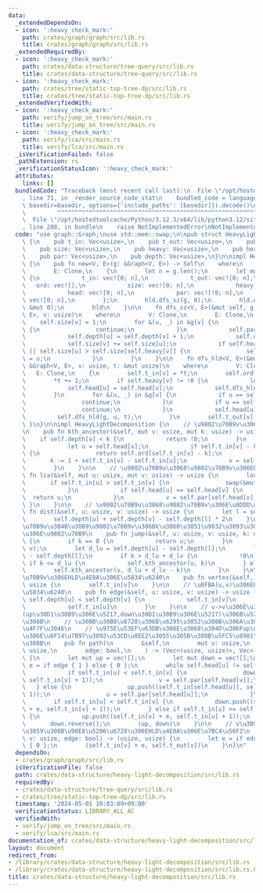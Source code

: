 ```yaml
---
data:
  _extendedDependsOn:
  - icon: ':heavy_check_mark:'
    path: crates/graph/graph/src/lib.rs
    title: crates/graph/graph/src/lib.rs
  _extendedRequiredBy:
  - icon: ':heavy_check_mark:'
    path: crates/data-structure/tree-query/src/lib.rs
    title: crates/data-structure/tree-query/src/lib.rs
  - icon: ':heavy_check_mark:'
    path: crates/tree/static-top-tree-dp/src/lib.rs
    title: crates/tree/static-top-tree-dp/src/lib.rs
  _extendedVerifiedWith:
  - icon: ':heavy_check_mark:'
    path: verify/jump_on_tree/src/main.rs
    title: verify/jump_on_tree/src/main.rs
  - icon: ':heavy_check_mark:'
    path: verify/lca/src/main.rs
    title: verify/lca/src/main.rs
  _isVerificationFailed: false
  _pathExtension: rs
  _verificationStatusIcon: ':heavy_check_mark:'
  attributes:
    links: []
  bundledCode: "Traceback (most recent call last):\n  File \"/opt/hostedtoolcache/Python/3.12.3/x64/lib/python3.12/site-packages/onlinejudge_verify/documentation/build.py\"\
    , line 71, in _render_source_code_stat\n    bundled_code = language.bundle(stat.path,\
    \ basedir=basedir, options={'include_paths': [basedir]}).decode()\n          \
    \         ^^^^^^^^^^^^^^^^^^^^^^^^^^^^^^^^^^^^^^^^^^^^^^^^^^^^^^^^^^^^^^^^^^^^^^^^^^^^^^^^^\n\
    \  File \"/opt/hostedtoolcache/Python/3.12.3/x64/lib/python3.12/site-packages/onlinejudge_verify/languages/rust.py\"\
    , line 288, in bundle\n    raise NotImplementedError\nNotImplementedError\n"
  code: "use graph::Graph;\nuse std::mem::swap;\n\npub struct HeavyLightDecomposition\
    \ {\n    pub t_in: Vec<usize>,\n    pub t_out: Vec<usize>,\n    pub ord: Vec<usize>,\n\
    \    pub size: Vec<usize>,\n    pub heavy: Vec<usize>,\n    pub head: Vec<usize>,\n\
    \    pub par: Vec<usize>,\n    pub depth: Vec<usize>,\n}\n\nimpl HeavyLightDecomposition\
    \ {\n    pub fn new<V, E>(g: &Graph<V, E>) -> Self\n    where\n        V: Clone,\n\
    \        E: Clone,\n    {\n        let n = g.len();\n        let mut hld = HeavyLightDecomposition\
    \ {\n            t_in: vec![0; n],\n            t_out: vec![0; n],\n         \
    \   ord: vec![],\n            size: vec![0; n],\n            heavy: vec![!0; n],\n\
    \            head: vec![0; n],\n            par: vec![!0; n],\n            depth:\
    \ vec![0; n],\n        };\n        hld.dfs_sz(g, 0);\n        hld.dfs_hld(g, 0,\
    \ &mut 0);\n        hld\n    }\n\n    fn dfs_sz<V, E>(&mut self, g: &Graph<V,\
    \ E>, v: usize)\n    where\n        V: Clone,\n        E: Clone,\n    {\n    \
    \    self.size[v] = 1;\n        for &(u, _) in &g[v] {\n            if u == self.par[v]\
    \ {\n                continue;\n            }\n            self.par[u] = v;\n\
    \            self.depth[u] = self.depth[v] + 1;\n            self.dfs_sz(g, u);\n\
    \            self.size[v] += self.size[u];\n            if self.heavy[v] == !0\
    \ || self.size[u] > self.size[self.heavy[v]] {\n                self.heavy[v]\
    \ = u;\n            }\n        }\n    }\n\n    fn dfs_hld<V, E>(&mut self, g:\
    \ &Graph<V, E>, v: usize, t: &mut usize)\n    where\n        V: Clone,\n     \
    \   E: Clone,\n    {\n        self.t_in[v] = *t;\n        self.ord.push(v);\n\
    \        *t += 1;\n        if self.heavy[v] != !0 {\n            let u = self.heavy[v];\n\
    \            self.head[u] = self.head[v];\n            self.dfs_hld(g, u, t);\n\
    \        }\n        for &(u, _) in &g[v] {\n            if u == self.par[v] {\n\
    \                continue;\n            }\n            if u == self.heavy[v] {\n\
    \                continue;\n            }\n            self.head[u] = u;\n   \
    \         self.dfs_hld(g, u, t);\n        }\n        self.t_out[v] = *t;\n   \
    \ }\n}\n\nimpl HeavyLightDecomposition {\n    // \u9802\u70B9v\u306Ek\u500B\u89AA\
    \n    pub fn kth_ancestor(&self, mut v: usize, mut k: usize) -> usize {\n    \
    \    if self.depth[v] < k {\n            return !0;\n        }\n        loop {\n\
    \            let u = self.head[v];\n            if self.t_in[v] - k >= self.t_in[u]\
    \ {\n                return self.ord[self.t_in[v] - k];\n            }\n     \
    \       k -= 1 + self.t_in[v] - self.t_in[u];\n            v = self.par[u];\n\
    \        }\n    }\n\n    // \u9802\u70B9u\u3068\u9802\u70B9v\u306ELCA\n    pub\
    \ fn lca(&self, mut u: usize, mut v: usize) -> usize {\n        loop {\n     \
    \       if self.t_in[u] > self.t_in[v] {\n                swap(&mut u, &mut v);\n\
    \            }\n            if self.head[u] == self.head[v] {\n              \
    \  return u;\n            }\n            v = self.par[self.head[v]];\n       \
    \ }\n    }\n\n    // \u9802\u70B9u\u3068\u9802\u70B9v\u306E\u8DDD\u96E2\n    pub\
    \ fn dist(&self, u: usize, v: usize) -> usize {\n        let l = self.lca(u, v);\n\
    \        self.depth[u] + self.depth[v] - self.depth[l] * 2\n    }\n\n    // \u9802\
    \u70B9u\u304B\u3089\u9802\u70B9v\u306Bk\u3060\u3051\u9032\u3093\u3060\u3068\u304D\
    \u306E\u9802\u70B9\n    pub fn jump(&self, u: usize, v: usize, k: usize) -> usize\
    \ {\n        if k == 0 {\n            return u;\n        }\n        let l = self.lca(u,\
    \ v);\n        let d_lu = self.depth[u] - self.depth[l];\n        let d_lv = self.depth[v]\
    \ - self.depth[l];\n        if k > d_lu + d_lv {\n            !0\n        } else\
    \ if k <= d_lu {\n            self.kth_ancestor(u, k)\n        } else {\n    \
    \        self.kth_ancestor(v, d_lu + d_lv - k)\n        }\n    }\n\n    // \u9802\
    \u70B9v\u306EHLD\u4E0A\u306E\u5834\u6240\n    pub fn vertex(&self, v: usize) ->\
    \ usize {\n        self.t_in[v]\n    }\n\n    // \u8FBA(u,v)\u306EHLD\u4E0A\u306E\
    \u5834\u6240\n    pub fn edge(&self, u: usize, v: usize) -> usize {\n        if\
    \ self.depth[u] < self.depth[v] {\n            self.t_in[v]\n        } else {\n\
    \            self.t_in[u]\n        }\n    }\n\n    // u->v\u306E\u30D1\u30B9\u3092\
    (up\u30D1\u30B9\u306E\u5217,down\u30D1\u30B9\u306E\u5217)\u306B\u5206\u89E3\u3059\
    \u308B\n    // \u30BB\u30B0\u6728\u306B\u6295\u3052\u308B\u306A\u308A\u3057\u3066\
    \u4F7F\u3046\n    // \u975E\u53EF\u63DB\u306E\u3068\u304D\u306Fup\u306E\u90E8\u5206\
    \u306E\u6F14\u7B97\u3092\u53CD\u8EE2\u3055\u305B\u308B\u5FC5\u8981\u304C\u3042\
    \u308B\n    pub fn path(\n        &self,\n        mut u: usize,\n        mut v:\
    \ usize,\n        edge: bool,\n    ) -> (Vec<(usize, usize)>, Vec<(usize, usize)>)\
    \ {\n        let mut up = vec![];\n        let mut down = vec![];\n        let\
    \ e = if edge { 1 } else { 0 };\n        while self.head[u] != self.head[v] {\n\
    \            if self.t_in[u] < self.t_in[v] {\n                down.push((self.t_in[self.head[v]],\
    \ self.t_in[v] + 1));\n                v = self.par[self.head[v]];\n         \
    \   } else {\n                up.push((self.t_in[self.head[u]], self.t_in[u] +\
    \ 1));\n                u = self.par[self.head[u]];\n            }\n        }\n\
    \        if self.t_in[u] < self.t_in[v] {\n            down.push((self.t_in[u]\
    \ + e, self.t_in[v] + 1));\n        } else if self.t_in[u] >= self.t_in[v] + e\
    \ {\n            up.push((self.t_in[v] + e, self.t_in[u] + 1));\n        }\n \
    \       down.reverse();\n        (up, down)\n    }\n\n    // v\u3092\u6839\u3068\
    \u3059\u308B\u90E8\u5206\u6728\u306EHLD\u4E0A\u306E\u7BC4\u56F2\n    pub fn subtree(&self,\
    \ v: usize, edge: bool) -> (usize, usize) {\n        let e = if edge { 1 } else\
    \ { 0 };\n        (self.t_in[v] + e, self.t_out[v])\n    }\n}\n"
  dependsOn:
  - crates/graph/graph/src/lib.rs
  isVerificationFile: false
  path: crates/data-structure/heavy-light-decomposition/src/lib.rs
  requiredBy:
  - crates/data-structure/tree-query/src/lib.rs
  - crates/tree/static-top-tree-dp/src/lib.rs
  timestamp: '2024-05-01 10:03:09+09:00'
  verificationStatus: LIBRARY_ALL_AC
  verifiedWith:
  - verify/jump_on_tree/src/main.rs
  - verify/lca/src/main.rs
documentation_of: crates/data-structure/heavy-light-decomposition/src/lib.rs
layout: document
redirect_from:
- /library/crates/data-structure/heavy-light-decomposition/src/lib.rs
- /library/crates/data-structure/heavy-light-decomposition/src/lib.rs.html
title: crates/data-structure/heavy-light-decomposition/src/lib.rs
---
```


